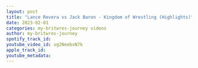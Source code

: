 ```yaml
---
layout: post
title: "Lance Revera vs Jack Baron - Kingdom of Wrestling (Highlights)"
date: 2023-02-01
categories: my-britwres-journey videos
author: my-britwres-journey
spotify_track_id: 
youtube_video_id: vg2NeebxN7k
apple_track_id: 
youtube_metadata: 
---
```


